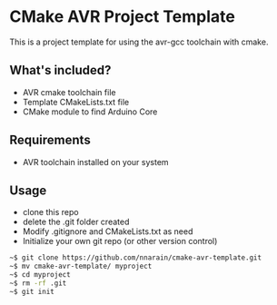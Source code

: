 # CMake AVR Project Template

This is a project template for using the avr-gcc toolchain with cmake.

What's included?
----------------

* AVR cmake toolchain file
* Template CMakeLists.txt file
* CMake module to find Arduino Core

Requirements
------------

* AVR toolchain installed on your system

Usage
-----

* clone this repo
* delete the .git folder created
* Modify .gitignore and CMakeLists.txt as need
* Initialize your own git repo (or other version control)

```bash
~$ git clone https://github.com/nnarain/cmake-avr-template.git
~$ mv cmake-avr-template/ myproject
~$ cd myproject
~$ rm -rf .git
~$ git init
```